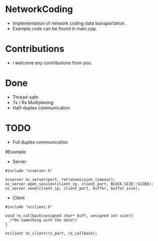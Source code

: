 # NetworkCoding
  - Implementation of network coding data transportation.
  - Example code can be found in main.cpp.

# Contributions
  - I welcome any contributions from you.

# Done
  - Thread-safe
  - Tx / Rx Multiplexing
  - Half-duplex communication

# TODO
  - Full duplex communication

#Example
  - Server
```
#include "ncserver.h"

ncserver nc_server(port, retransmission_timeout);
nc_server.open_session(client_ip, client_port, BLOCK_SIZE::SIZE8);
nc_server.send(client_ip, client_port, buffer, buffer_size);
```
  - Client
```
#include "ncclient.h"

void rx_callback(unsigned char* buff, unsigned int size){
  /*Do something with the data*/
}

ncclient nc_client(rx_port, rx_callback);
```
